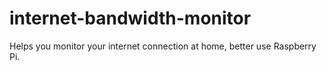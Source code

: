 # internet-bandwidth-monitor
Helps you monitor your internet connection at home, better use Raspberry Pi.
